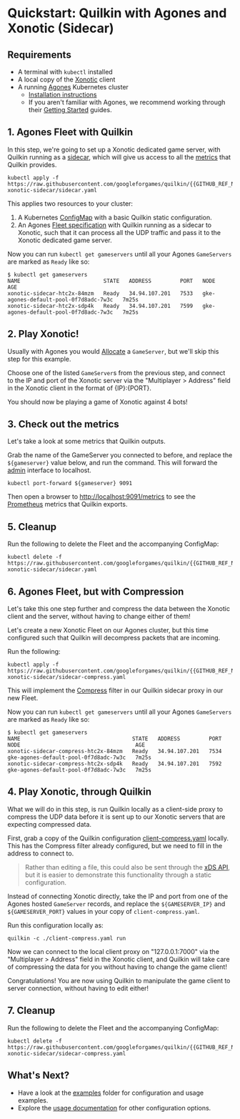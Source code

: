 # Quickstart: Quilkin with Agones and Xonotic (Sidecar)

## Requirements

* A terminal with `kubectl` installed
* A local copy of the [Xonotic](https://xonotic.org/) client
* A running [Agones](https://agones.dev/) Kubernetes cluster
  * [Installation instructions](https://agones.dev/site/docs/installation/)
  * If you aren't familiar with Agones, we recommend working through their 
    [Getting Started](https://agones.dev/site/docs/getting-started/) guides.

## 1. Agones Fleet with Quilkin

In this step, we're going to set up a Xonotic dedicated game server, with Quilkin running as a 
[sidecar](../integrations.md#server-proxy-as-a-sidecar), which will give us access to all the
[metrics](../proxy/metrics.md) that Quilkin provides.

```shell
kubectl apply -f https://raw.githubusercontent.com/googleforgames/quilkin/{{GITHUB_REF_NAME}}/examples/agones-xonotic-sidecar/sidecar.yaml
```

This applies two resources to your cluster:

1. A Kubernetes [ConfigMap](https://kubernetes.io/docs/concepts/configuration/configmap/) with a basic Quilkin
   static configuration.
2. An Agones [Fleet specification](https://agones.dev/site/docs/reference/fleet/) with Quilkin running as a sidecar 
   to Xonotic, such that it can process all the UDP traffic and pass it to the Xonotic dedicated game server.

Now you can run `kubectl get gameservers` until all your Agones `GameServers` are marked as `Ready` like so:

```shell
$ kubectl get gameservers
NAME                          STATE   ADDRESS         PORT   NODE                                    AGE
xonotic-sidecar-htc2x-84mzm   Ready   34.94.107.201   7533   gke-agones-default-pool-0f7d8adc-7w3c   7m25s
xonotic-sidecar-htc2x-sdp4k   Ready   34.94.107.201   7599   gke-agones-default-pool-0f7d8adc-7w3c   7m25s
```

## 2. Play Xonotic!

Usually with Agones you would
[Allocate](https://agones.dev/site/docs/getting-started/create-fleet/#4-allocate-a-game-server-from-the-fleet) a 
`GameServer`, but we'll skip this step for this example.

Choose one of the listed `GameServer`s from the previous step, and connect to the IP and port of the Xonotic 
server via the "Multiplayer > Address" field in the Xonotic client in the format of {IP}:{PORT}.

You should now be playing a game of Xonotic against 4 bots!

## 3. Check out the metrics

Let's take a look at some metrics that Quilkin outputs.

Grab the name of the GameServer you connected to before, and replace the `${gameserver}` value below, and run the 
command. This will forward the [admin](../admin.md) interface to localhost.

```shell
kubectl port-forward ${gameserver} 9091
```

Then open a browser to [http://localhost:9091/metrics](http://localhost:9091/metrics) to see the 
[Prometheus](https://prometheus.io/) metrics that Quilkin exports.

## 5. Cleanup

Run the following to delete the Fleet and the accompanying ConfigMap:

```shell
kubectl delete -f  https://raw.githubusercontent.com/googleforgames/quilkin/{{GITHUB_REF_NAME}}/examples/agones-xonotic-sidecar/sidecar.yaml
```

## 6. Agones Fleet, but with Compression

Let's take this one step further and compress the data between the Xonotic client and the server, without having to 
change either of them!

Let's create a new Xonotic Fleet on our Agones cluster, but this time configured such that Quilkin will decompress 
packets that are incoming.

Run the following:

```shell
kubectl apply -f https://raw.githubusercontent.com/googleforgames/quilkin/{{GITHUB_REF_NAME}}/examples/agones-xonotic-sidecar/sidecar-compress.yaml
```

This will implement the [Compress](../proxy/filters/compress.md) filter in our Quilkin sidecar proxy in our new 
Fleet.

Now you can run `kubectl get gameservers` until all your Agones `GameServers` are marked as `Ready` like so:

```shell
$ kubectl get gameservers
NAME                                   STATE   ADDRESS         PORT   NODE                                    AGE
xonotic-sidecar-compress-htc2x-84mzm   Ready   34.94.107.201   7534   gke-agones-default-pool-0f7d8adc-7w3c   7m25s
xonotic-sidecar-compress-htc2x-sdp4k   Ready   34.94.107.201   7592   gke-agones-default-pool-0f7d8adc-7w3c   7m25s
```

## 4. Play Xonotic, through Quilkin

What we will do in this step, is run Quilkin locally as a client-side proxy to compress the UDP data before it is 
sent up to our Xonotic servers that are expecting compressed data.

First, grab a copy of the Quilkin configuration 
<a href="https://github.com/googleforgames/quilkin/blob/{{GITHUB_REF_NAME}}/examples/agones-xonotic-sidecar/sidecar-compress.yaml">client-compress.yaml</a>
locally. This has the Compress filter already configured, but we need to fill in the address to connect to.

> Rather than editing a file, this could also be sent through the [xDS API](../xds.md), but it is easier to 
> demonstrate this functionality through a static configuration.

Instead of connecting Xonotic directly, take the IP and port from one of the Agones hosted `GameServer` records, and 
replace the `${GAMESERVER_IP}` and `${GAMESERVER_PORT}` values in your copy of `client-compress.yaml`. 

Run this configuration locally as:

```shell
quilkin -c ./client-compress.yaml run
```

Now we can connect to the local client proxy on "127.0.0.1:7000" via the "Multiplayer > Address" field in the
Xonotic client, and Quilkin will take care of compressing the data for you without having to change the game
client!

Congratulations! You are now using Quilkin to manipulate the game client to server connection, without having to 
edit either!

## 7. Cleanup

Run the following to delete the Fleet and the accompanying ConfigMap:

```shell
kubectl delete -f https://raw.githubusercontent.com/googleforgames/quilkin/{{GITHUB_REF_NAME}}/examples/agones-xonotic-sidecar/sidecar-compress.yaml
```

## What's Next?

* Have a look at the [examples](https://github.com/googleforgames/quilkin/blob/{{GITHUB_REF_NAME}}/examples) folder for configuration and usage examples.
* Explore the [usage documentation](../using.md) for other configuration options. 
